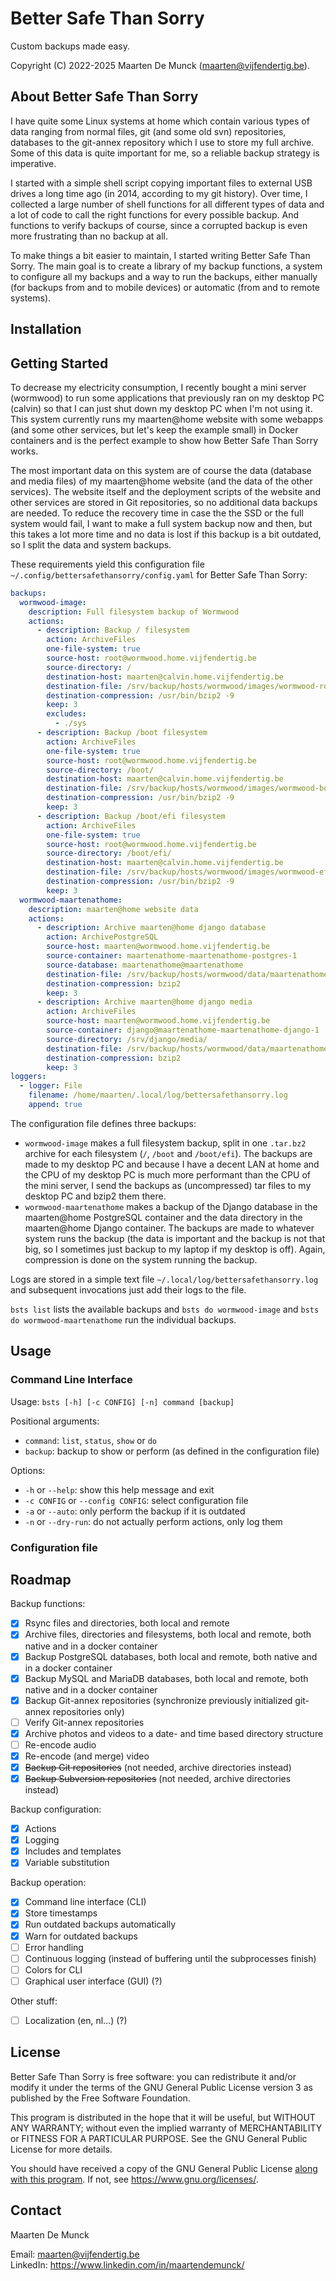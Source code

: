 # Better Safe Than Sorry

Custom backups made easy.

Copyright (C) 2022-2025 Maarten De Munck (<maarten@vijfendertig.be>).

## About Better Safe Than Sorry

I have quite some Linux systems at home which contain various types of data ranging from normal files, git (and some old svn) repositories, databases to the git-annex repository which I use to store my full archive. Some of this data is quite important for me, so a reliable backup strategy is imperative.

I started with a simple shell script copying important files to external USB drives a long time ago (in 2014, according to my git history). Over time, I collected a large number of shell functions for all different types of data and a lot of code to call the right functions for every possible backup. And functions to verify backups of course, since a corrupted backup is even more frustrating than no backup at all.

To make things a bit easier to maintain, I started writing Better Safe Than Sorry. The main goal is to create a library of my backup functions, a system to configure all my backups and a way to run the backups, either manually (for backups from and to mobile devices) or automatic (from and to remote systems).

## Installation

## Getting Started

To decrease my electricity consumption, I recently bought a mini server (wormwood) to run some applications that previously ran on my desktop PC (calvin) so that I can just shut down my desktop PC when I'm not using it. This system currently runs my maarten@home website with some webapps (and some other services, but let's keep the example small) in Docker containers and is the perfect example to show how Better Safe Than Sorry works.

The most important data on this system are of course the data (database and media files) of my maarten@home website (and the data of the other services). The website itself and the deployment scripts of the website and other services are stored in Git repositories, so no additional data backups are needed. To reduce the recovery time in case the the SSD or the full system would fail, I want to make a full system backup now and then, but this takes a lot more time and no data is lost if this backup is a bit outdated, so I split the data and system backups.

These requirements yield this configuration file `~/.config/bettersafethansorry/config.yaml` for Better Safe Than Sorry:

```yaml
backups:
  wormwood-image:
    description: Full filesystem backup of Wormwood
    actions:
      - description: Backup / filesystem
        action: ArchiveFiles
        one-file-system: true
        source-host: root@wormwood.home.vijfendertig.be
        source-directory: /
        destination-host: maarten@calvin.home.vijfendertig.be
        destination-file: /srv/backup/hosts/wormwood/images/wormwood-root.tar.bz2
        destination-compression: /usr/bin/bzip2 -9
        keep: 3
        excludes:
          - ./sys
      - description: Backup /boot filesystem
        action: ArchiveFiles
        one-file-system: true
        source-host: root@wormwood.home.vijfendertig.be
        source-directory: /boot/
        destination-host: maarten@calvin.home.vijfendertig.be
        destination-file: /srv/backup/hosts/wormwood/images/wormwood-boot.tar.bz2
        destination-compression: /usr/bin/bzip2 -9
        keep: 3
      - description: Backup /boot/efi filesystem
        action: ArchiveFiles
        one-file-system: true
        source-host: root@wormwood.home.vijfendertig.be
        source-directory: /boot/efi/
        destination-host: maarten@calvin.home.vijfendertig.be
        destination-file: /srv/backup/hosts/wormwood/images/wormwood-efi.tar.bz2
        destination-compression: /usr/bin/bzip2 -9
        keep: 3
  wormwood-maartenathome:
    description: maarten@home website data
    actions:
      - description: Archive maarten@home django database
        action: ArchivePostgreSQL
        source-host: maarten@wormwood.home.vijfendertig.be
        source-container: maartenathome-maartenathome-postgres-1
        source-database: maartenathome@maartenathome
        destination-file: /srv/backup/hosts/wormwood/data/maartenathome-database.sql.bz2
        destination-compression: bzip2
        keep: 3
      - description: Archive maarten@home django media
        action: ArchiveFiles
        source-host: maarten@wormwood.home.vijfendertig.be
        source-container: django@maartenathome-maartenathome-django-1
        source-directory: /srv/django/media/
        destination-file: /srv/backup/hosts/wormwood/data/maartenathome-media.tar.bz2
        destination-compression: bzip2
        keep: 3
loggers:
  - logger: File
    filename: /home/maarten/.local/log/bettersafethansorry.log
    append: true
```

The configuration file defines three backups:

- `wormwood-image` makes a full filesystem backup, split in one `.tar.bz2` archive for each filesystem (`/`, `/boot` and `/boot/efi`). The backups are made to my desktop PC and because I have a decent LAN at home and the CPU of my desktop PC is much more performant than the CPU of the mini server, I send the backups as (uncompressed) tar files to my desktop PC and bzip2 them there.
- `wormwood-maartenathome` makes a backup of the Django database in the maarten@home PostgreSQL container and the data directory in the maarten@home Django container. The backups are made to whatever system runs the backup (the data is important and the backup is not that big, so I sometimes just backup to my laptop if my desktop is off). Again, compression is done on the system running the backup.

Logs are stored in a simple text file `~/.local/log/bettersafethansorry.log` and subsequent invocations just add their logs to the file.

`bsts list` lists the available backups and `bsts do wormwood-image` and `bsts do wormwood-maartenathome` run the individual backups.

## Usage

### Command Line Interface

Usage: `bsts [-h] [-c CONFIG] [-n] command [backup]`

Positional arguments:

- `command`: `list`, `status`, `show` or `do`
- `backup`: backup to show or perform (as defined in the configuration file)

Options:

- `-h` or `--help`: show this help message and exit
- `-c CONFIG` or `--config CONFIG`: select configuration file
- `-a` or `--auto`: only perform the backup if it is outdated
- `-n` or `--dry-run`: do not actually perform actions, only log them

### Configuration file

## Roadmap

Backup functions:

- [X] Rsync files and directories, both local and remote
- [X] Archive files, directories and filesystems, both local and remote, both native and in a docker container
- [X] Backup PostgreSQL databases, both local and remote, both native and in a docker container
- [X] Backup MySQL and MariaDB databases, both local and remote, both native and in a docker container
- [X] Backup Git-annex repositories (synchronize previously initialized git-annex repositories only)
- [ ] Verify Git-annex repositories
- [X] Archive photos and videos to a date- and time based directory structure
- [ ] Re-encode audio
- [X] Re-encode (and merge) video
- [X] ~~Backup Git repositories~~ (not needed, archive directories instead)
- [X] ~~Backup Subversion repositories~~ (not needed, archive directories instead)

Backup configuration:

- [X] Actions
- [X] Logging
- [X] Includes and templates
- [X] Variable substitution

Backup operation:

- [X] Command line interface (CLI)
- [X] Store timestamps
- [X] Run outdated backups automatically
- [X] Warn for outdated backups
- [ ] Error handling
- [ ] Continuous logging (instead of buffering until the subprocesses finish)
- [ ] Colors for CLI
- [ ] Graphical user interface (GUI) (?)

Other stuff:

- [ ] Localization (en, nl...) (?)

## License

Better Safe Than Sorry is free software: you can redistribute it and/or modify it under the terms of the GNU General Public License version 3 as published by the Free Software Foundation.

This program is distributed in the hope that it will be useful, but WITHOUT ANY WARRANTY; without even the implied warranty of MERCHANTABILITY or FITNESS FOR A PARTICULAR PURPOSE. See the GNU General Public License for more details.

You should have received a copy of the GNU General Public License [along with this program](./COPYING.md). If not, see <https://www.gnu.org/licenses/>. 

## Contact

Maarten De Munck

Email: <maarten@vijfendertig.be> \
LinkedIn: <https://www.linkedin.com/in/maartendemunck/>
